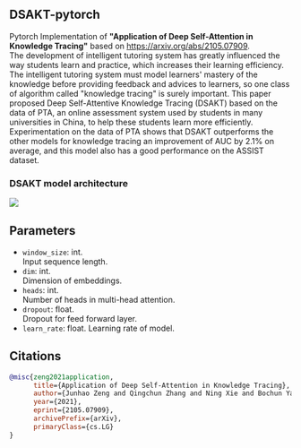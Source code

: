 ## DSAKT-pytorch  
Pytorch Implementation of **"Application of Deep Self-Attention in Knowledge Tracing"** based on https://arxiv.org/abs/2105.07909.    
The development of intelligent tutoring system has greatly influenced the way students learn and practice, which increases their learning efficiency. The intelligent tutoring system must model learners' mastery of the knowledge before providing feedback and advices to learners, so one class of algorithm called "knowledge tracing" is surely important. This paper proposed Deep Self-Attentive Knowledge Tracing (DSAKT) based on the data of PTA, an online assessment system used by students in many universities in China, to help these students learn more efficiently. Experimentation on the data of PTA shows that DSAKT outperforms the other models for knowledge tracing an improvement of AUC by 2.1% on average, and this model also has a good performance on the ASSIST dataset.
### DSAKT model architecture  
  
<img src="https://github.com/Fusion4233919/SAKT/blob/main/dsakt.png">

## Parameters
- `window_size`: int.  
Input sequence length.  
- `dim`: int.  
Dimension of embeddings.
- `heads`: int.  
Number of heads in multi-head attention.    
- `dropout`: float.  
Dropout for feed forward layer.   
- `learn_rate`: float.
Learning rate of model.

## Citations

```bibtex
@misc{zeng2021application,
      title={Application of Deep Self-Attention in Knowledge Tracing}, 
      author={Junhao Zeng and Qingchun Zhang and Ning Xie and Bochun Yang},
      year={2021},
      eprint={2105.07909},
      archivePrefix={arXiv},
      primaryClass={cs.LG}
}
```



